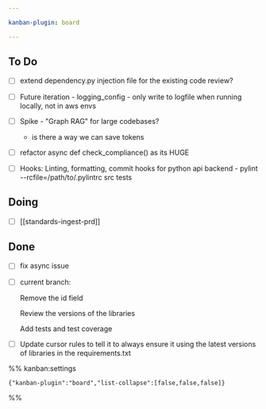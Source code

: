 ```yaml
---

kanban-plugin: board

---
```


## To Do

- [ ] extend dependency.py injection file for the existing code review?
- [ ] Future iteration - logging_config - only write to logfile when running locally, not in aws envs
- [ ] Spike - "Graph RAG" for large codebases?
	- is there a way we can save tokens
- [ ] refactor async def check_compliance() as its HUGE
- [ ] Hooks: Linting, formatting, commit hooks for python api backend
		- pylint --rcfile=/path/to/.pylintrc src tests


## Doing

- [ ] [[standards-ingest-prd]]


## Done

- [ ] fix async issue
- [ ] current branch:
	
	Remove the id field
	
	Review the versions of the libraries
	
	Add tests and test coverage
- [ ] Update cursor rules to tell it to always ensure it using the latest versions of libraries in the requirements.txt




%% kanban:settings
```
{"kanban-plugin":"board","list-collapse":[false,false,false]}
```
%%